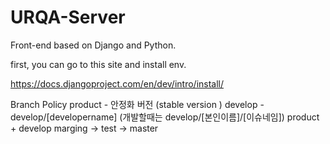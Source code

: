 URQA-Server
===========
Front-end based on Django and Python.

first, you can go to this site and install env.

https://docs.djangoproject.com/en/dev/intro/install/


Branch Policy
product - 안정화 버전 (stable version )
develop - develop/[developername]  (개발할때는 develop/[본인이름]/[이슈네임])
product + develop marging -> test -> master 


